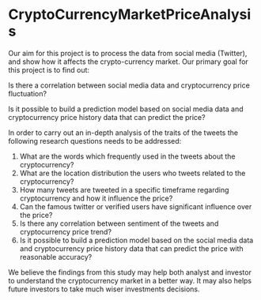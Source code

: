 # CryptoCurrencyMarketPriceAnalysis
Our aim for this project is to process the data from social media (Twitter), and show how it affects the crypto-currency market. Our primary goal for this project is to find out:

Is there a correlation between social media data and cryptocurrency price fluctuation?

Is it possible to build a prediction model based on social media data and cryptocurrency price history data that can predict the price?

In order to carry out an in-depth analysis of the traits of the tweets the following research questions needs to be addressed:

1) What are the words which frequently used in the tweets about the cryptocurrency?
2) What are the location distribution the users who tweets related to the cryptocurrency?
3) How many tweets are tweeted in a specific timeframe regarding cryptocurrency and how it influence the price?
4) Can the famous twitter or verified users have significant influence over the price?
5) Is there any correlation between sentiment of the tweets and cryptocurrency price trend?
6) Is it possible to build a prediction model based on the social media data and cryptocurrency price history data that can predict the price with reasonable accuracy?

We believe the findings from this study may help both analyst and investor to understand the cryptocurrency market in a better way. It may also helps future investors to take much wiser investments decisions.
